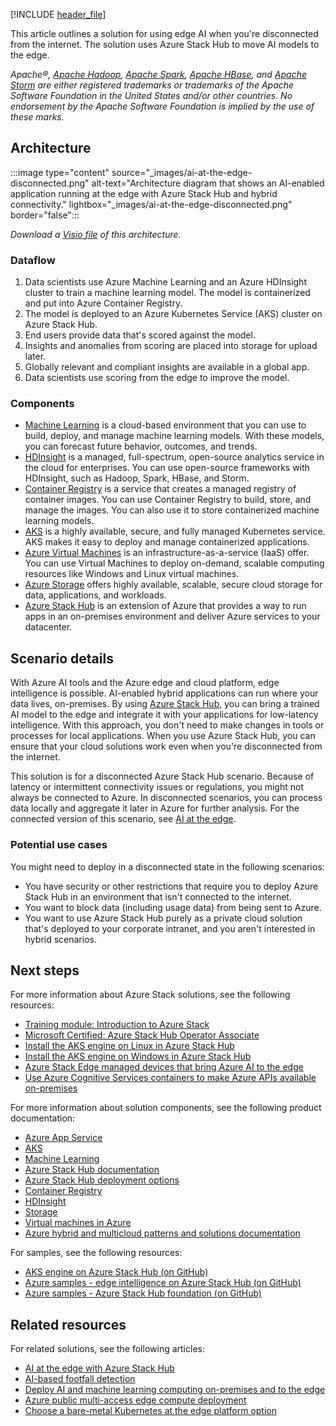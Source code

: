 [!INCLUDE [header_file](../../../includes/sol-idea-header.md)]

This article outlines a solution for using edge AI when you're disconnected from the internet. The solution uses Azure Stack Hub to move AI models to the edge.

*Apache®, [Apache Hadoop](https://hadoop.apache.org), [Apache Spark](http://spark.apache.org), [Apache HBase](http://hbase.apache.org), and [Apache Storm](https://storm.apache.org) are either registered trademarks or trademarks of the Apache Software Foundation in the United States and/or other countries. No endorsement by the Apache Software Foundation is implied by the use of these marks.*

## Architecture

:::image type="content" source="_images/ai-at-the-edge-disconnected.png" alt-text="Architecture diagram that shows an AI-enabled application running at the edge with Azure Stack Hub and hybrid connectivity." lightbox="_images/ai-at-the-edge-disconnected.png" border="false":::

*Download a [Visio file](https://arch-center.azureedge.net/ai-at-the-edge-disconnected.vsdx) of this architecture.*

### Dataflow

1. Data scientists use Azure Machine Learning and an Azure HDInsight cluster to train a machine learning model. The model is containerized and put into Azure Container Registry.
1. The model is deployed to an Azure Kubernetes Service (AKS) cluster on Azure Stack Hub.
1. End users provide data that's scored against the model.
1. Insights and anomalies from scoring are placed into storage for upload later.
1. Globally relevant and compliant insights are available in a global app.
1. Data scientists use scoring from the edge to improve the model.

### Components

* [Machine Learning](https://azure.microsoft.com/services/machine-learning) is a cloud-based environment that you can use to build, deploy, and manage machine learning models. With these models, you can forecast future behavior, outcomes, and trends.
* [HDInsight](https://azure.microsoft.com/services/hdinsight) is a managed, full-spectrum, open-source analytics service in the cloud for enterprises. You can use open-source frameworks with HDInsight, such as Hadoop, Spark, HBase, and Storm.
* [Container Registry](https://azure.microsoft.com/services/container-registry) is a service that creates a managed registry of container images. You can use Container Registry to build, store, and manage the images. You can also use it to store containerized machine learning models.
* [AKS](https://azure.microsoft.com/services/kubernetes-service) is a highly available, secure, and fully managed Kubernetes service. AKS makes it easy to deploy and manage containerized applications.
* [Azure Virtual Machines](https://azure.microsoft.com/services/virtual-machines) is an infrastructure-as-a-service (IaaS) offer. You can use Virtual Machines to deploy on-demand, scalable computing resources like Windows and Linux virtual machines.
* [Azure Storage](https://azure.microsoft.com/services/storage) offers highly available, scalable, secure cloud storage for data, applications, and workloads.
* [Azure Stack Hub](https://azure.microsoft.com/products/azure-stack) is an extension of Azure that provides a way to run apps in an on-premises environment and deliver Azure services to your datacenter.

## Scenario details

With Azure AI tools and the Azure edge and cloud platform, edge intelligence is possible. AI-enabled hybrid applications can run where your data lives, on-premises. By using [Azure Stack Hub](/azure-stack/operator/azure-stack-overview), you can bring a trained AI model to the edge and integrate it with your applications for low-latency intelligence. With this approach, you don't need to make changes in tools or processes for local applications. When you use Azure Stack Hub, you can ensure that your cloud solutions work even when you're disconnected from the internet.

This solution is for a disconnected Azure Stack Hub scenario. Because of latency or intermittent connectivity issues or regulations, you might not always be connected to Azure. In disconnected scenarios, you can process data locally and aggregate it later in Azure for further analysis. For the connected version of this scenario, see [AI at the edge](./ai-at-the-edge.yml).

### Potential use cases

You might need to deploy in a disconnected state in the following scenarios:

* You have security or other restrictions that require you to deploy Azure Stack Hub in an environment that isn't connected to the internet.
* You want to block data (including usage data) from being sent to Azure.
* You want to use Azure Stack Hub purely as a private cloud solution that's deployed to your corporate intranet, and you aren't interested in hybrid scenarios.

## Next steps

For more information about Azure Stack solutions, see the following resources:

* [Training module: Introduction to Azure Stack](/training/modules/intro-to-azure-stack)
* [Microsoft Certified: Azure Stack Hub Operator Associate](/certifications/azure-stack-hub-operator)
* [Install the AKS engine on Linux in Azure Stack Hub](/azure-stack/user/azure-stack-kubernetes-aks-engine-deploy-linux)
* [Install the AKS engine on Windows in Azure Stack Hub](/azure-stack/user/azure-stack-kubernetes-aks-engine-deploy-windows)
* [Azure Stack Edge managed devices that bring Azure AI to the edge](https://azure.microsoft.com/products/azure-stack/edge/#devices)
* [Use Azure Cognitive Services containers to make Azure APIs available on-premises](/azure-stack/user/azure-stack-solution-template-cognitive-services)

For more information about solution components, see the following product documentation:

* [Azure App Service](/azure/app-service)
* [AKS](/azure/aks)
* [Machine Learning](/azure/machine-learning/service)
* [Azure Stack Hub documentation](/azure/azure-stack/user/azure-stack-solution-machine-learning)
* [Azure Stack Hub deployment options](/azure-stack/operator/azure-stack-overview#deployment-options)
* [Container Registry](/azure/container-registry)
* [HDInsight](/azure/hdinsight)
* [Storage](/azure/storage)
* [Virtual machines in Azure](/azure/virtual-machines/)
* [Azure hybrid and multicloud patterns and solutions documentation](/hybrid/app-solutions)

For samples, see the following resources:

* [AKS engine on Azure Stack Hub (on GitHub)](https://github.com/Azure/aks-engine/blob/master/docs/topics/azure-stack.md)
* [Azure samples - edge intelligence on Azure Stack Hub (on GitHub)](https://github.com/Azure-Samples/azure-intelligent-edge-patterns/tree/master/factory-ai-vision)
* [Azure samples - Azure Stack Hub foundation (on GitHub)](https://github.com/Azure-Samples/Azure-Stack-Hub-Foundation-Core)

## Related resources

For related solutions, see the following articles:

* [AI at the edge with Azure Stack Hub](./ai-at-the-edge.yml)
* [AI-based footfall detection](../../solution-ideas/articles/hybrid-footfall-detection.yml)
* [Deploy AI and machine learning computing on-premises and to the edge](../../ai-ml/idea/deploy-ai-ml-azure-stack-edge.yml)
* [Azure public multi-access edge compute deployment](../../example-scenario/hybrid/public-multi-access-edge-compute-deployment.yml)
* [Choose a bare-metal Kubernetes at the edge platform option](../../operator-guides/aks/choose-bare-metal-kubernetes.yml)
